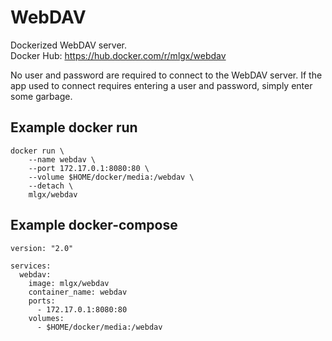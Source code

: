 # WebDAV

Dockerized WebDAV server.  
Docker Hub: https://hub.docker.com/r/mlgx/webdav

No user and password are required to connect to the WebDAV server.
If the app used to connect requires entering a user and password, simply enter some garbage.

## Example docker run

```
docker run \
    --name webdav \
    --port 172.17.0.1:8080:80 \
    --volume $HOME/docker/media:/webdav \
    --detach \
    mlgx/webdav
```

## Example docker-compose

```
version: "2.0"

services:
  webdav:
    image: mlgx/webdav
    container_name: webdav
    ports:
      - 172.17.0.1:8080:80
    volumes:
      - $HOME/docker/media:/webdav
```
